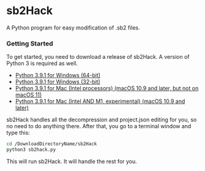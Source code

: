 # sb2Hack
A Python program for easy modification of .sb2 files.

### Getting Started

To get started, you need to download a release of sb2Hack. A version of Python 3 is required as well.
- [Python 3.9.1 for Windows (64-bit)](https://www.python.org/ftp/python/3.9.1/python-3.9.1-amd64.exe)
- [Python 3.9.1 for Windows (32-bit)](https://www.python.org/ftp/python/3.9.1/python-3.9.1.exe)
- [Python 3.9.1 for Mac (Intel processors) (macOS 10.9 and later, but not on macOS 11)](https://www.python.org/ftp/python/3.9.1/python-3.9.1-macosx10.9.pkg)
- [Python 3.9.1 for Mac (Intel AND M1, experimental) (macOS 10.9 and later)](https://www.python.org/ftp/python/3.9.1/python-3.9.1-macos11.0.pkg)

sb2Hack handles all the decompression and project.json editing for you, so no need to do anything there.
After that, you go to a terminal window and type this:
```bash
cd /DownloadDirectoryName/sb2Hack
python3 sb2hack.py
```
This will run sb2Hack. It will handle the rest for you.
